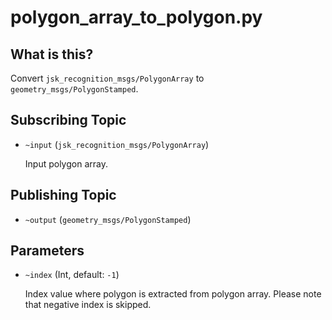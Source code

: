 # polygon_array_to_polygon.py

## What is this?

Convert `jsk_recognition_msgs/PolygonArray` to `geometry_msgs/PolygonStamped`.


## Subscribing Topic

* `~input` (`jsk_recognition_msgs/PolygonArray`)

  Input polygon array.


## Publishing Topic

* `~output` (`geometry_msgs/PolygonStamped`)


## Parameters

* ``~index`` (Int, default: ``-1``)

  Index value where polygon is extracted from polygon array.
  Please note that negative index is skipped.
